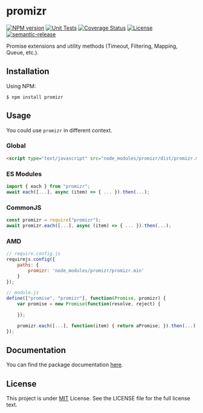 ﻿# promizr

[![NPM version](https://img.shields.io/npm/v/promizr.svg)](https://npmjs.org/package/promizr)
[![Unit Tests](https://github.com/spatools/promizr/workflows/Unit%20Tests/badge.svg)](https://github.com/spatools/promizr/actions?query=workflow%3A%22Unit+Tests%22)
[![Coverage Status](https://coveralls.io/repos/github/spatools/promizr/badge.svg?branch=%40release/v1)](https://coveralls.io/github/spatools/promizr?branch=%40release/v1)
[![License](https://img.shields.io/badge/license-MIT-green.svg)](http://opensource.org/licenses/MIT)
[![semantic-release](https://img.shields.io/badge/%20%20%F0%9F%93%A6%F0%9F%9A%80-semantic--release-e10079.svg)](https://github.com/semantic-release/semantic-release)


Promise extensions and utility methods (Timeout, Filtering, Mapping, Queue, etc.).

## Installation

Using NPM:

```console
$ npm install promizr
```

## Usage

You could use `promizr` in different context.

### Global

```html
<script type="text/javascript" src="node_modules/promizr/dist/promizr.min.js"></script>
```

### ES Modules

```javascript
import { each } from "promizr";
await each([...], async (item) => { ... }).then(...);
```

### CommonJS

```javascript
const promizr = require("promizr");
await promizr.each([...], async (item) => { ... }).then(...);
```

### AMD

```javascript
// require.config.js
requirejs.config({
    paths: {
        promizr: 'node_modules/promizr/promizr.min'
    }
});

// module.js
define(["promise", "promizr"], function(Promise, promizr) {
    var promise = new Promise(function(resolve, reject) {

    });

    promizr.each([...], function(item) { return aPromise; }).then(...);
});
```

## Documentation

You can find the package documentation [here](./docs/promizr.md).

## License

This project is under [MIT](./LICENSE) License. See the LICENSE file for the full license text.
